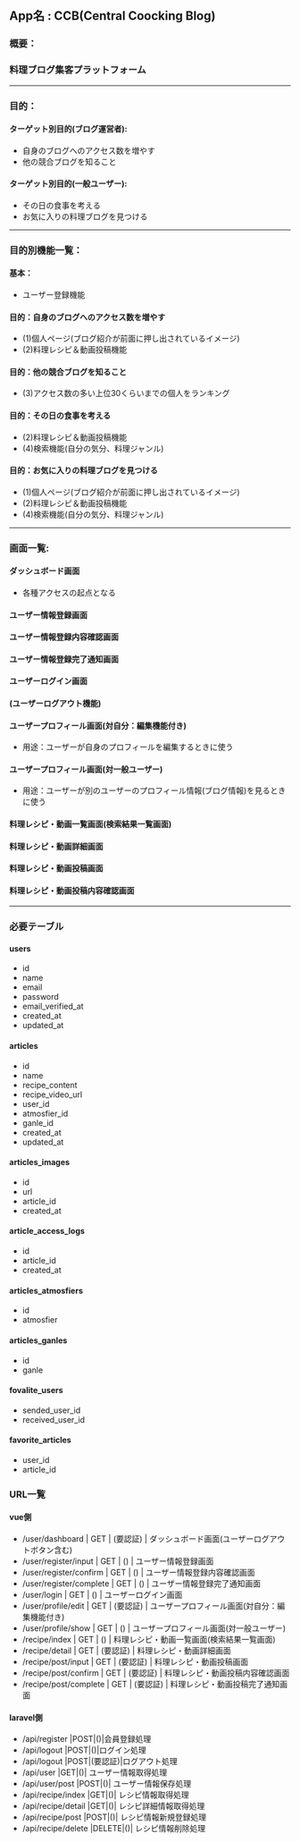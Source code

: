 ## App名 : CCB(Central Coocking Blog)
### 概要：
### 料理ブログ集客プラットフォーム

----------------------------------------------------------

### 目的：
#### ターゲット別目的(ブログ運営者):
- 自身のブログへのアクセス数を増やす
- 他の競合ブログを知ること
#### ターゲット別目的(一般ユーザー):
- その日の食事を考える
- お気に入りの料理ブログを見つける

----------------------------------------------------------

### 目的別機能一覧：
#### 基本：
  - ユーザー登録機能

#### 目的：自身のブログへのアクセス数を増やす
  - (1)個人ページ(ブログ紹介が前面に押し出されているイメージ)
  - (2)料理レシピ＆動画投稿機能

#### 目的：他の競合ブログを知ること
  - (3)アクセス数の多い上位30くらいまでの個人をランキング

#### 目的：その日の食事を考える
  - (2)料理レシピ＆動画投稿機能
  - (4)検索機能(自分の気分、料理ジャンル)

#### 目的：お気に入りの料理ブログを見つける
  - (1)個人ページ(ブログ紹介が前面に押し出されているイメージ)
  - (2)料理レシピ＆動画投稿機能
  - (4)検索機能(自分の気分、料理ジャンル)

----------------------------------------------------------

### 画面一覧:
#### ダッシュボード画面
  - 各種アクセスの起点となる

#### ユーザー情報登録画面
#### ユーザー情報登録内容確認画面
#### ユーザー情報登録完了通知画面
#### ユーザーログイン画面
#### (ユーザーログアウト機能)

#### ユーザープロフィール画面(対自分：編集機能付き)
  - 用途：ユーザーが自身のプロフィールを編集するときに使う
#### ユーザープロフィール画面(対一般ユーザー)
  - 用途：ユーザーが別のユーザーのプロフィール情報(ブログ情報)を見るときに使う

#### 料理レシピ・動画一覧画面(検索結果一覧画面)
#### 料理レシピ・動画詳細画面
#### 料理レシピ・動画投稿画面
#### 料理レシピ・動画投稿内容確認画面

----------------------------------------------------------

### 必要テーブル
#### users
- id
- name
- email
- password
- email_verified_at
- created_at
- updated_at
#### articles
- id
- name
- recipe_content
- recipe_video_url
- user_id
- atmosfier_id
- ganle_id
- created_at
- updated_at
#### articles_images
- id
- url
- article_id
- created_at
#### article_access_logs
- id
- article_id
- created_at
#### articles_atmosfiers
- id
- atmosfier
#### articles_ganles
- id
- ganle
#### fovalite_users
- sended_user_id
- received_user_id
#### favorite_articles
- user_id
- article_id



### URL一覧
#### vue側
- /user/dashboard             | GET | (要認証) | ダッシュボード画面(ユーザーログアウトボタン含む)
- /user/register/input        | GET | () | ユーザー情報登録画面
- /user/register/confirm      | GET | () | ユーザー情報登録内容確認画面
- /user/register/complete     | GET | () | ユーザー情報登録完了通知画面
- /user/login                 | GET | () | ユーザーログイン画面
- /user/profile/edit          | GET | (要認証) | ユーザープロフィール画面(対自分：編集機能付き)
- /user/profile/show          | GET | () | ユーザープロフィール画面(対一般ユーザー)
- /recipe/index               | GET | () | 料理レシピ・動画一覧画面(検索結果一覧画面)
- /recipe/detail              | GET | (要認証) | 料理レシピ・動画詳細画面
- /recipe/post/input          | GET | (要認証) | 料理レシピ・動画投稿画面
- /recipe/post/confirm        | GET | (要認証) | 料理レシピ・動画投稿内容確認画面
- /recipe/post/complete       | GET | (要認証) | 料理レシピ・動画投稿完了通知画面

#### laravel側
- /api/register               |POST|()|会員登録処理　
- /api/logout                 |POST|()|ログイン処理　
- /api/logout                 |POST|(要認証)|ログアウト処理
- /api/user                   |GET|()| ユーザー情報取得処理　
- /api/user/post              |POST|()| ユーザー情報保存処理
- /api/recipe/index           |GET|()| レシピ情報取得処理
- /api/recipe/detail          |GET|()| レシピ詳細情報取得処理
- /api/recipe/post            |POST|()| レシピ情報新規登録処理
- /api/recipe/delete          |DELETE|()| レシピ情報削除処理　


